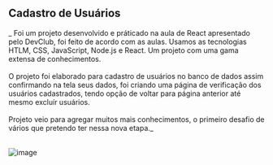 ## Cadastro de Usuários

   _ Foi um projeto desenvolvido e práticado na aula de React apresentado pelo DevClub, foi feito de acordo com as aulas. Usamos as tecnologias HTLM, CSS, JavaScript, Node.js e React. Um projeto com uma gama extensa de conhecimentos.<br><br>
     O projeto foi elaborado para cadastro de usuários no banco de dados assim confirmando na tela seus dados, foi criando uma página de verificação dos usuários cadastrados, tendo opção de voltar para página anterior até mesmo excluír usuários.<br><br>
     Projeto veio para agregar muitos mais conhecimentos, o primeiro desafio de vários que pretendo ter nessa nova etapa._
     <br><br>

     
![image](https://github.com/user-attachments/assets/fa8992a2-5a0b-4f44-9070-566bd3c51a68)

